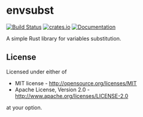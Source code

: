 # envsubst

[![Build Status](https://travis-ci.org/lucab/envsubst-rs.svg?branch=master)](https://travis-ci.org/lucab/envsubst-rs)
[![crates.io](https://img.shields.io/crates/v/envsubst.svg)](https://crates.io/crates/envsubst)
[![Documentation](https://docs.rs/envsubst/badge.svg)](https://docs.rs/envsubst)

A simple Rust library for variables substitution.

## License

Licensed under either of

 * MIT license - <http://opensource.org/licenses/MIT>
 * Apache License, Version 2.0 - <http://www.apache.org/licenses/LICENSE-2.0>

at your option.
